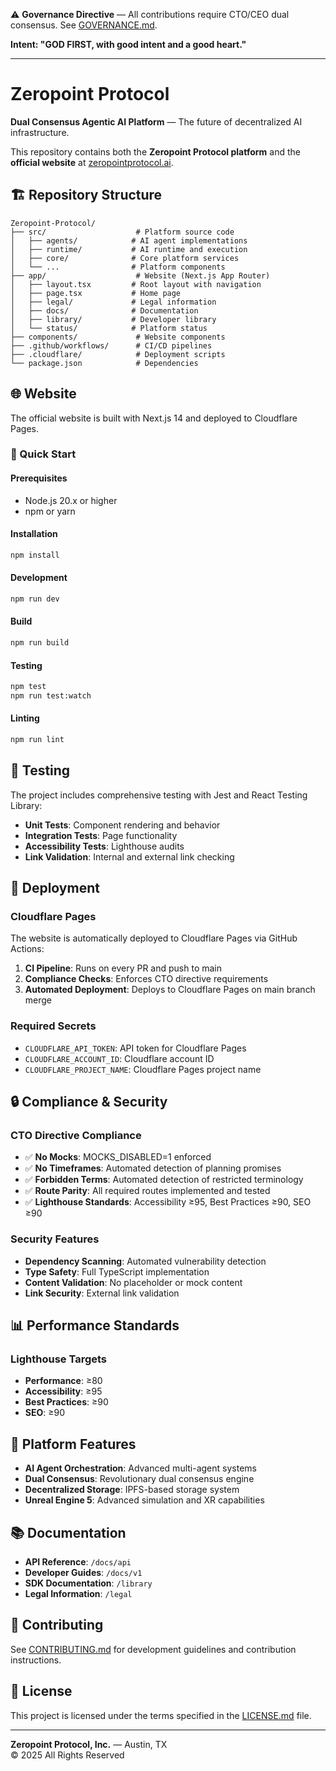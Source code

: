 ⚠️ **Governance Directive** — All contributions require CTO/CEO dual consensus.
See [GOVERNANCE.md](./GOVERNANCE.md).

**Intent: "GOD FIRST, with good intent and a good heart."**

---

# Zeropoint Protocol

**Dual Consensus Agentic AI Platform** — The future of decentralized AI infrastructure.

This repository contains both the **Zeropoint Protocol platform** and the **official website** at [zeropointprotocol.ai](https://zeropointprotocol.ai).

## 🏗️ Repository Structure

```
Zeropoint-Protocol/
├── src/                    # Platform source code
│   ├── agents/            # AI agent implementations
│   ├── runtime/           # AI runtime and execution
│   ├── core/              # Core platform services
│   └── ...                # Platform components
├── app/                    # Website (Next.js App Router)
│   ├── layout.tsx         # Root layout with navigation
│   ├── page.tsx           # Home page
│   ├── legal/             # Legal information
│   ├── docs/              # Documentation
│   ├── library/           # Developer library
│   └── status/            # Platform status
├── components/             # Website components
├── .github/workflows/      # CI/CD pipelines
├── .cloudflare/            # Deployment scripts
└── package.json            # Dependencies
```

## 🌐 Website

The official website is built with Next.js 14 and deployed to Cloudflare Pages.

### 🚀 Quick Start

#### Prerequisites
- Node.js 20.x or higher
- npm or yarn

#### Installation
```bash
npm install
```

#### Development
```bash
npm run dev
```

#### Build
```bash
npm run build
```

#### Testing
```bash
npm test
npm run test:watch
```

#### Linting
```bash
npm run lint
```

## 🧪 Testing

The project includes comprehensive testing with Jest and React Testing Library:

- **Unit Tests**: Component rendering and behavior
- **Integration Tests**: Page functionality
- **Accessibility Tests**: Lighthouse audits
- **Link Validation**: Internal and external link checking

## 🚀 Deployment

### Cloudflare Pages
The website is automatically deployed to Cloudflare Pages via GitHub Actions:

1. **CI Pipeline**: Runs on every PR and push to main
2. **Compliance Checks**: Enforces CTO directive requirements
3. **Automated Deployment**: Deploys to Cloudflare Pages on main branch merge

### Required Secrets
- `CLOUDFLARE_API_TOKEN`: API token for Cloudflare Pages
- `CLOUDFLARE_ACCOUNT_ID`: Cloudflare account ID
- `CLOUDFLARE_PROJECT_NAME`: Cloudflare Pages project name

## 🔒 Compliance & Security

### CTO Directive Compliance
- ✅ **No Mocks**: MOCKS_DISABLED=1 enforced
- ✅ **No Timeframes**: Automated detection of planning promises
- ✅ **Forbidden Terms**: Automated detection of restricted terminology
- ✅ **Route Parity**: All required routes implemented and tested
- ✅ **Lighthouse Standards**: Accessibility ≥95, Best Practices ≥90, SEO ≥90

### Security Features
- **Dependency Scanning**: Automated vulnerability detection
- **Type Safety**: Full TypeScript implementation
- **Content Validation**: No placeholder or mock content
- **Link Security**: External link validation

## 📊 Performance Standards

### Lighthouse Targets
- **Performance**: ≥80
- **Accessibility**: ≥95
- **Best Practices**: ≥90
- **SEO**: ≥90

## 🤖 Platform Features

- **AI Agent Orchestration**: Advanced multi-agent systems
- **Dual Consensus**: Revolutionary dual consensus engine
- **Decentralized Storage**: IPFS-based storage system
- **Unreal Engine 5**: Advanced simulation and XR capabilities

## 📚 Documentation

- **API Reference**: `/docs/api`
- **Developer Guides**: `/docs/v1`
- **SDK Documentation**: `/library`
- **Legal Information**: `/legal`

## 🌟 Contributing

See [CONTRIBUTING.md](CONTRIBUTING.md) for development guidelines and contribution instructions.

## 📄 License

This project is licensed under the terms specified in the [LICENSE.md](license/LICENSE.md) file.

---

**Zeropoint Protocol, Inc.** — Austin, TX  
© 2025 All Rights Reserved
